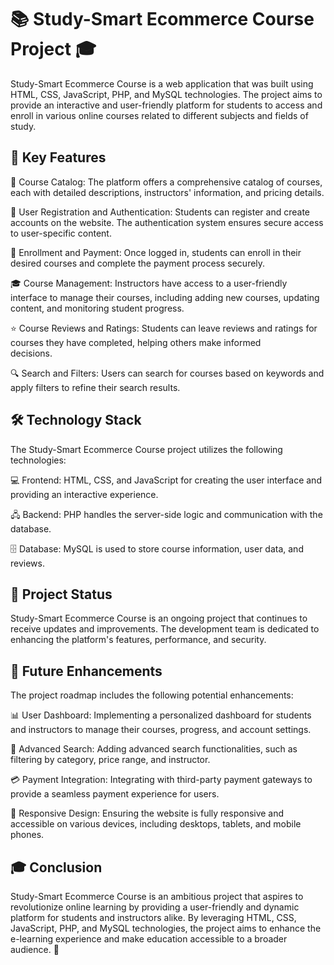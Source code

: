 # 📚 Study-Smart Ecommerce Course Project 🎓

Study-Smart Ecommerce Course is a web application that was built using HTML, CSS, JavaScript, PHP, and MySQL technologies. The project aims to provide an interactive and user-friendly platform for students to access and enroll in various online courses related to different subjects and fields of study.

## 🔑 Key Features

 📖 Course Catalog: The platform offers a comprehensive catalog of courses, each with detailed descriptions, instructors' information, and 
 pricing details.
 
 📝 User Registration and Authentication: Students can register and create accounts on the website. The authentication system ensures secure 
 access to user-specific content.

 💼 Enrollment and Payment: Once logged in, students can enroll in their desired courses and complete the payment process securely.
 
 🎓 Course Management: Instructors have access to a user-friendly interface to manage their courses, including adding new courses, updating 
 content, and monitoring student progress.
 
 ⭐ Course Reviews and Ratings: Students can leave reviews and ratings for courses they have completed, helping others make informed    
    decisions.
 
 🔍 Search and Filters: Users can search for courses based on keywords and apply filters to refine their search results.
 
## 🛠️ Technology Stack

The Study-Smart Ecommerce Course project utilizes the following technologies:

💻 Frontend: HTML, CSS, and JavaScript for creating the user interface and providing an interactive experience.

🖧 Backend: PHP handles the server-side logic and communication with the database.

🗄️ Database: MySQL is used to store course information, user data, and reviews.

## 🚀 Project Status

Study-Smart Ecommerce Course is an ongoing project that continues to receive updates and improvements. The development team is dedicated to enhancing the platform's features, performance, and security.

## 🔮 Future Enhancements

The project roadmap includes the following potential enhancements:

📊 User Dashboard: Implementing a personalized dashboard for students and instructors to manage their courses, progress, and account settings.

🧭 Advanced Search: Adding advanced search functionalities, such as filtering by category, price range, and instructor.

💳 Payment Integration: Integrating with third-party payment gateways to provide a seamless payment experience for users.

📱 Responsive Design: Ensuring the website is fully responsive and accessible on various devices, including desktops, tablets, and mobile phones.

## 🎓 Conclusion

Study-Smart Ecommerce Course is an ambitious project that aspires to revolutionize online learning by providing a user-friendly and dynamic platform for students and instructors alike. By leveraging HTML, CSS, JavaScript, PHP, and MySQL technologies, the project aims to enhance the e-learning experience and make education accessible to a broader audience. 🌟
